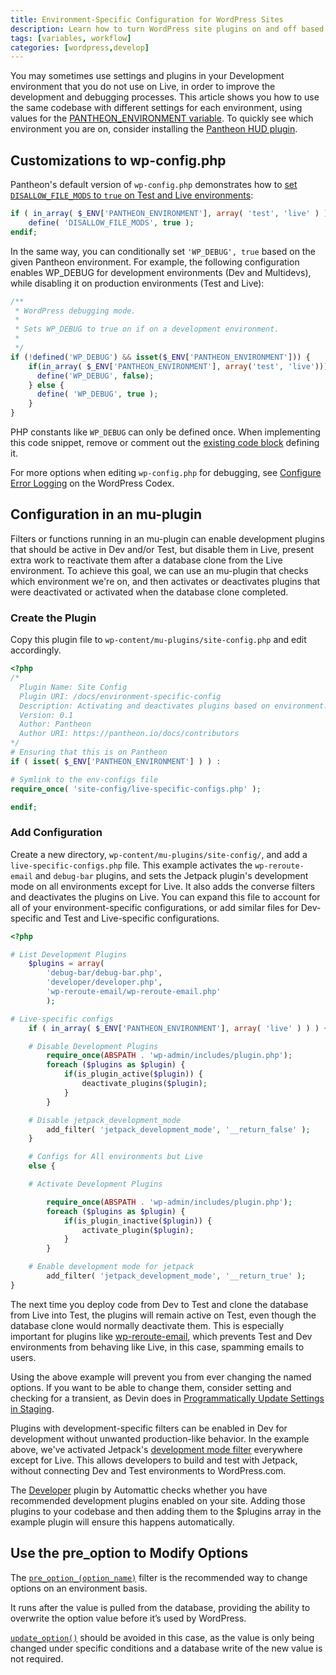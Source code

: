 ```yaml
---
title: Environment-Specific Configuration for WordPress Sites
description: Learn how to turn WordPress site plugins on and off based on the environment they are running on.
tags: [variables, workflow]
categories: [wordpress,develop]
---
```

You may sometimes use settings and plugins in your Development environment that you do not use on Live, in order to improve the development and debugging processes. This article shows you how to use the same codebase with different settings for each environment, using values for the [PANTHEON_ENVIRONMENT variable](/read-environment-config/).
To quickly see which environment you are on, consider installing the [Pantheon HUD plugin](https://wordpress.org/plugins/pantheon-hud/).

## Customizations to wp-config.php

Pantheon's default version of `wp-config.php` demonstrates how to [set `DISALLOW_FILE_MODS` to `true` on Test and Live environments](https://github.com/pantheon-systems/WordPress/blob/master/wp-config.php#L88-L91):

```php
if ( in_array( $_ENV['PANTHEON_ENVIRONMENT'], array( 'test', 'live' ) ) && ! defined( 'DISALLOW_FILE_MODS' ) ) :
    define( 'DISALLOW_FILE_MODS', true );
endif;
```

In the same way, you can conditionally set `'WP_DEBUG', true` based on the given Pantheon environment. For example, the following configuration enables WP_DEBUG for development environments (Dev and Multidevs), while disabling it on production environments (Test and Live):

```php
/**
 * WordPress debugging mode.
 *
 * Sets WP_DEBUG to true on if on a development environment.
 *
 */
if (!defined('WP_DEBUG') && isset($_ENV['PANTHEON_ENVIRONMENT'])) {
    if(in_array( $_ENV['PANTHEON_ENVIRONMENT'], array('test', 'live'))) {
      define('WP_DEBUG', false);
    } else {
      define( 'WP_DEBUG', true );
    }
}
```

<Alert title="Warning" type="danger">

PHP constants like `WP_DEBUG` can only be defined once. When implementing this code snippet, remove or comment out the [existing code block](https://github.com/pantheon-systems/WordPress/blob/master/wp-config.php#L147) defining it.

</Alert>

For more options when editing `wp-config.php` for debugging, see [Configure Error Logging](https://codex.wordpress.org/Editing_wp-config.php#Configure_Error_Logging) on the WordPress Codex.

## Configuration in an mu-plugin
Filters or functions running in an mu-plugin can enable development plugins that should be active in Dev and/or Test, but disable them in Live, present extra work to reactivate them after a database clone from the Live environment. To achieve this goal, we can use an mu-plugin that checks which environment we're on, and then activates or deactivates plugins that were deactivated or activated when the database clone completed.

### Create the Plugin

Copy this plugin file to `wp-content/mu-plugins/site-config.php` and edit accordingly.

```php
<?php
/*
  Plugin Name: Site Config
  Plugin URI: /docs/environment-specific-config
  Description: Activating and deactivates plugins based on environment.
  Version: 0.1
  Author: Pantheon
  Author URI: https://pantheon.io/docs/contributors
*/
# Ensuring that this is on Pantheon
if ( isset( $_ENV['PANTHEON_ENVIRONMENT'] ) ) :

# Symlink to the env-configs file
require_once( 'site-config/live-specific-configs.php' );

endif;
```

### Add Configuration
Create a new directory, `wp-content/mu-plugins/site-config/`, and add a `live-specific-configs.php` file. This example activates the `wp-reroute-email` and `debug-bar` plugins, and sets the Jetpack plugin's development mode on all environments except for Live. It also adds the converse filters and deactivates the plugins on Live. You can expand this file to account for all of your environment-specific configurations, or add similar files for Dev-specific and Test and Live-specific configurations.

```php
<?php

# List Development Plugins
    $plugins = array(
        'debug-bar/debug-bar.php',
        'developer/developer.php',
        'wp-reroute-email/wp-reroute-email.php'
        );

# Live-specific configs
    if ( in_array( $_ENV['PANTHEON_ENVIRONMENT'], array( 'live' ) ) ) {

    # Disable Development Plugins
        require_once(ABSPATH . 'wp-admin/includes/plugin.php');
        foreach ($plugins as $plugin) {
            if(is_plugin_active($plugin)) {
	            deactivate_plugins($plugin);
            }
        }

    # Disable jetpack_development_mode
        add_filter( 'jetpack_development_mode', '__return_false' );
    }

    # Configs for All environments but Live
    else {

   	# Activate Development Plugins

        require_once(ABSPATH . 'wp-admin/includes/plugin.php');
        foreach ($plugins as $plugin) {
            if(is_plugin_inactive($plugin)) {
                activate_plugin($plugin);
            }
        }

    # Enable development mode for jetpack
        add_filter( 'jetpack_development_mode', '__return_true' );
}

```

The next time you deploy code from Dev to Test and clone the database from Live into Test, the plugins will remain active on Test, even though the database clone would normally deactivate them. This is especially important for plugins like [wp-reroute-email](https://wordpress.org/plugins/wp-reroute-email/), which prevents Test and Dev environments from behaving like Live, in this case, spamming emails to users.

Using the above example will prevent you from ever changing the named options. If you want to be able to change them, consider setting and checking for a transient, as Devin does in [Programmatically Update Settings in Staging](https://wptheming.com/2015/08/programmatically-update-staging-settings/).

Plugins with development-specific filters can be enabled in Dev for development without unwanted production-like behavior. In the example above, we've activated Jetpack's [development mode filter](https://jetpack.com/support/development-mode/) everywhere except for Live. This allows developers to build and test with Jetpack, without connecting Dev and Test environments to WordPress.com.

The [Developer](https://wordpress.org/plugins/developer/) plugin by Automattic checks whether you have recommended development plugins enabled on your site. Adding those plugins to your codebase and then adding them to the $plugins array in the example plugin will ensure this happens automatically.

## Use the pre_option to Modify Options

The [`pre_option_(option_name)`](https://codex.wordpress.org/Plugin_API/Filter_Reference/pre_option_(option_name)) filter is the recommended way to change options on an environment basis.

It runs after the value is pulled from the database, providing the ability to overwrite the option value before it’s used by WordPress.

[`update_option()`](https://codex.wordpress.org/Function_Reference/update_option) should be avoided in this case, as the value is only being changed under specific conditions and a database write of the new value is not required.
